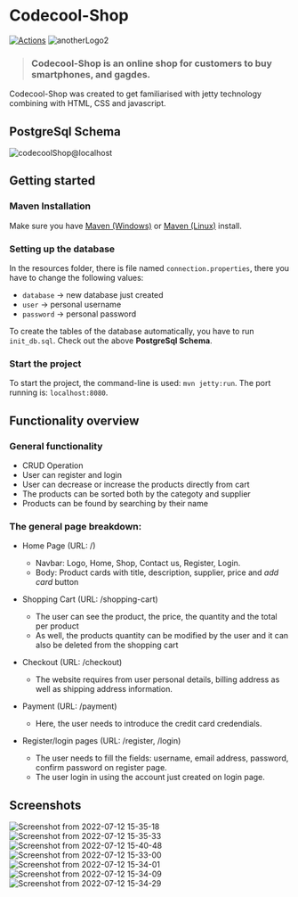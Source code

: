 # Codecool-Shop
[![Actions](https://github.com/gothinkster/spring-boot-realworld-example-app/workflows/Java%20CI/badge.svg)](https://github.com/gothinkster/spring-boot-realworld-example-app/actions)
![anotherLogo2](https://user-images.githubusercontent.com/86559678/179210570-10d9304f-c2ca-4efa-b204-265eba832822.jpeg)
> ### Codecool-Shop is an online shop for customers to buy smartphones, and gagdes.
Codecool-Shop was created to get familiarised with jetty technology combining with HTML, CSS and javascript.

## PostgreSql Schema
![codecoolShop@localhost](https://user-images.githubusercontent.com/86559678/178486179-a7776a00-5d49-4517-ba60-c22511ce4bc4.png)

## Getting started
### Maven Installation
Make sure you have [Maven (Windows)](https://www.educba.com/install-maven/) or [Maven (Linux)](https://www.journaldev.com/33588/install-maven-linux-ubuntu) install.

### Setting up the database
In the resources folder, there is file named `connection.properties`, there you have to change the following values:
- `database` -> new database just created 
- `user` -> personal username
- `password` -> personal password

To create the tables of the database automatically, you have to run `init_db.sql`. Check out the above **PostgreSql Schema**.

### Start the project
To start the project, the command-line is used: `mvn jetty:run`. The port running is: `localhost:8080`.

## Functionality overview

### General functionality
- CRUD Operation
- User can register and login
- User can decrease or increase the products directly from cart
- The products can be sorted both by the categoty and supplier
- Products can be found by searching by their name

### The general page breakdown:
- Home Page (URL: /)
    - Navbar: Logo, Home, Shop, Contact us, Register, Login.
    - Body: Product cards with title, description, supplier, price and *add card* button
    
- Shopping Cart (URL: /shopping-cart)
    - The user can see the product, the price, the quantity and the total per product
    - As well, the products quantity can be modified by the user and it can also be deleted from the shopping cart
  
- Checkout (URL: /checkout)
    - The website requires from user personal details, billing address as well as shipping address information.

- Payment (URL: /payment)
    - Here, the user needs to introduce the credit card credendials.
 
 - Register/login pages (URL: /register, /login)
    - The user needs to fill the fields: username, email address, password, confirm password on register page.
    - The user login in using the account just created on login page.
    
## Screenshots
![Screenshot from 2022-07-12 15-35-18](https://user-images.githubusercontent.com/86559678/178491840-9af73356-497e-488b-8580-a22a54931178.png)
![Screenshot from 2022-07-12 15-35-33](https://user-images.githubusercontent.com/86559678/178491857-8269a908-bc41-48f8-9a11-c622ac75b299.png)
![Screenshot from 2022-07-12 15-40-48](https://user-images.githubusercontent.com/86559678/178492374-c0ea215b-af50-4298-ae8b-2e08ef2f0dd9.png)
![Screenshot from 2022-07-12 15-33-00](https://user-images.githubusercontent.com/86559678/178492605-b8e576b8-ee00-4329-8049-1ed7faf96665.png)
![Screenshot from 2022-07-12 15-34-01](https://user-images.githubusercontent.com/86559678/178492711-937f17fc-691d-4471-9f3a-99250d861ad6.png)
![Screenshot from 2022-07-12 15-34-09](https://user-images.githubusercontent.com/86559678/178492808-fc77d633-5fff-46d6-82a2-c5b92606916c.png)
![Screenshot from 2022-07-12 15-34-29](https://user-images.githubusercontent.com/86559678/178493024-d4ace649-6e01-4a9a-b31b-5d489ca64e12.png)

